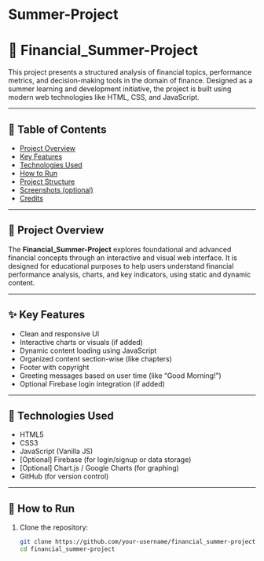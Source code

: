 # Summer-Project

# 💼 Financial_Summer-Project

This project presents a structured analysis of financial topics, performance metrics, and decision-making tools in the domain of finance. Designed as a summer learning and development initiative, the project is built using modern web technologies like HTML, CSS, and JavaScript.

---

## 📌 Table of Contents

- [Project Overview](#project-overview)
- [Key Features](#key-features)
- [Technologies Used](#technologies-used)
- [How to Run](#how-to-run)
- [Project Structure](#project-structure)
- [Screenshots (optional)](#screenshots-optional)
- [Credits](#credits)

---

## 📘 Project Overview

The **Financial_Summer-Project** explores foundational and advanced financial concepts through an interactive and visual web interface. It is designed for educational purposes to help users understand financial performance analysis, charts, and key indicators, using static and dynamic content.

---

## ✨ Key Features

- Clean and responsive UI
- Interactive charts or visuals (if added)
- Dynamic content loading using JavaScript
- Organized content section-wise (like chapters)
- Footer with copyright
- Greeting messages based on user time (like “Good Morning!”)
- Optional Firebase login integration (if added)

---

## 🧰 Technologies Used

- HTML5
- CSS3
- JavaScript (Vanilla JS)
- [Optional] Firebase (for login/signup or data storage)
- [Optional] Chart.js / Google Charts (for graphing)
- GitHub (for version control)

---

## 🚀 How to Run

1. Clone the repository:
   ```bash
   git clone https://github.com/your-username/financial_summer-project.git
   cd financial_summer-project
